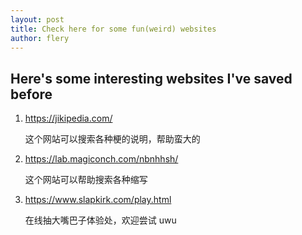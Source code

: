 ```yaml
---
layout: post
title: Check here for some fun(weird) websites
author: flery
---
```


## Here's some interesting websites I've saved before

1. https://jikipedia.com/


    这个网站可以搜索各种梗的说明，帮助蛮大的

2. https://lab.magiconch.com/nbnhhsh/


    这个网站可以帮助搜索各种缩写

3. https://www.slapkirk.com/play.html


    在线抽大嘴巴子体验处，欢迎尝试 uwu